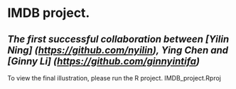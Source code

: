 # IMDB project.

## _The first successful collaboration between [Yilin Ning] (https://github.com/nyilin), Ying Chen and [Ginny Li] (https://github.com/ginnyintifa)_
 To view the final illustration, please run the R project. IMDB_project.Rproj



